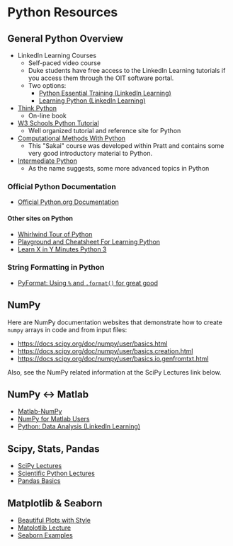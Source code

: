 # Python Resources

## General Python Overview
* LinkedIn Learning Courses
  * Self-paced video course
  *  Duke students have free access to the LinkedIn Learning 
tutorials if you access them through the OIT software portal.
  * Two options:
    * [Python Essential Training (LinkedIn Learning)](https://www.linkedin.com/learning/python-essential-training-18764650/getting-started-with-python?u=77842946)  
    * [Learning Python (LinkedIn Learning)](https://www.linkedin.com/learning/learning-python-14393370/learning-python-22821893?u=77842946)
* [Think Python](https://allendowney.github.io/ThinkPython/)
  * On-line book
* [W3 Schools Python Tutorial](https://www.w3schools.com/python/)
  * Well organized tutorial and reference site for Python
* [Computational Methods With Python](https://sakai.duke.edu/x/jR0AAK)
  * This "Sakai" course was developed within Pratt and contains some very 
    good introductory material to Python.
* [Intermediate Python](http://book.pythontips.com/en/latest/index.html)
  * As the name suggests, some more advanced topics in Python

### Official Python Documentation
* [Official Python.org Documentation](https://docs.python.org/3/)

#### Other sites on Python
* [Whirlwind Tour of Python](https://github.com/jakevdp/WhirlwindTourOfPython)
* [Playground and Cheatsheet For Learning Python](https://github.com/trekhleb/learn-python)
* [Learn X in Y Minutes Python 3](https://learnxinyminutes.com/docs/python3/)


### String Formatting in Python
* [PyFormat: Using `%` and `.format()` for great good](https://pyformat.info/)

## NumPy
 Here are NumPy documentation websites
 that demonstrate how to create `numpy` arrays in code and from input
 files:
  * <https://docs.scipy.org/doc/numpy/user/basics.html>
  * <https://docs.scipy.org/doc/numpy/user/basics.creation.html>
  * <https://docs.scipy.org/doc/numpy/user/basics.io.genfromtxt.html>
  
Also, see the NumPy related information at the SciPy Lectures link below.

## NumPy <-> Matlab
* [Matlab-NumPy](http://mathesaurus.sourceforge.net/matlab-numpy.html)
* [NumPy for Matlab Users](https://scipy.github.io/old-wiki/pages/NumPy_for_Matlab_Users)
* [Python: Data Analysis (LinkedIn Learning)](https://www.linkedin.com/learning/python-data-analysis-2)

## Scipy, Stats, Pandas
* [SciPy Lectures](http://www.scipy-lectures.org/)
* [Scientific Python Lectures](https://nbviewer.jupyter.org/github/dpsanders/scientific-python-lectures/tree/master/)
* [Pandas Basics](http://earthpy.org/pandas-basics.html)

## Matplotlib & Seaborn
* [Beautiful Plots with Style](http://www.futurile.net/2016/02/27/matplotlib-beautiful-plots-with-style/)
* [Matplotlib Lecture](https://nbviewer.jupyter.org/github/dpsanders/scientific-python-lectures/blob/master/Lecture-4-Matplotlib.ipynb)
* [Seaborn Examples](https://seaborn.pydata.org/examples/index.html)

